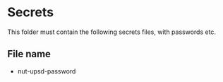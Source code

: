 # Secrets
This folder must contain the following secrets files, with passwords etc.

## File name
- nut-upsd-password
